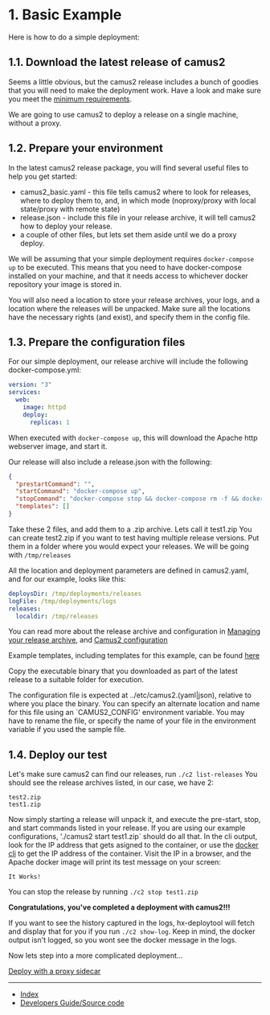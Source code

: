 # 1. Basic Example

Here is how to do a simple deployment:

## 1.1. Download the latest release of camus2

Seems a little obvious, but the camus2 release includes a bunch of goodies that you will need to make the deployment work.
Have a look and make sure you meet the [minimum requirements](/hx-deploy-tool/userguide/1-welcome/5-minimum-requirements).

We are going to use camus2 to deploy a release on a single machine, without a proxy.

## 1.2. Prepare your environment

In the latest camus2 release package, you will find several useful files to help you get started:

- camus2_basic.yaml - this file tells camus2 where to look for releases, where to deploy them to, and, in which mode (noproxy/proxy with local state/proxy with remote state)
- release.json - include this file in your release archive, it will tell camus2 how to deploy your release.
- a couple of other files, but lets set them aside until we do a proxy deploy.

We will be assuming that your simple deployment requires `docker-compose up` to be executed.
This means that you need to have docker-compose installed on your machine, and that it needs access to whichever docker repository your image is stored in.

You will also need a location to store your release archives, your logs, and a location where the releases will be unpacked.
Make sure all the locations have the necessary rights (and exist), and specify them in the config file.

## 1.3. Prepare the configuration files

For our simple deployment, our release archive will include the following docker-compose.yml:

```yaml
version: "3"
services:
  web:
    image: httpd
    deploy:
      replicas: 1

```

When executed with `docker-compose up`, this will download the Apache http webserver image, and start it.

Our release will also include a release.json with the following:

```json
{
  "prestartCommand": "",
  "startCommand": "docker-compose up",
  "stopCommand": "docker-compose stop && docker-compose rm -f && docker system prune -f",
  "templates": []
}
```

Take these 2 files, and add them to a .zip archive. Lets call it test1.zip
You can create test2.zip if you want to test having multiple release versions.
Put them in a folder where you would expect your releases.
We will be going with `/tmp/releases`

All the location and deployment parameters are defined in camus2.yaml, and for our example, looks like this:

```yaml
deploysDir: /tmp/deployments/releases
logFile: /tmp/deployments/logs
releases:
  localdir: /tmp/releases

```

You can read more about the release archive and configuration in [Managing your release archive](/hx-deploy-tool/userguide/3-reference/2-release-archive), and [Camus2 configuration](/hx-deploy-tool/userguide/3-reference/1-camus2-config)

Example templates, including templates for this example, can be found [here](https://github.com/helix-collective/hx-deploy-tool/templates/)

Copy the executable binary that you downloaded as part of the latest release to a suitable folder for execution.

The configuration file is expected at ../etc/camus2.(yaml|json), relative to where you place the binary. You can specify an alternate location and name for this file using an `CAMUS2_CONFIG' environment variable. You may have to rename the file, or specify the name of your file in the environment variable if you used the sample file.

## 1.4. Deploy our test

Let's make sure camus2 can find our releases, run `./c2 list-releases`
You should see the release archives listed, in our case, we have 2:

```
test2.zip
test1.zip
```

Now simply starting a release will unpack it, and execute the pre-start, stop, and start commands listed in your release.
If you are using our example configurations, './camus2 start test1.zip` should do all that. In the cli output, look for the IP address that gets asigned to the container, or use the [docker cli](https://docs.docker.com/engine/reference/commandline/inspect/) to get the IP address of the container. Visit the IP in a browser, and the Apache docker image will print its test message on your screen:

```
It Works!
```
You can stop the release by running `./c2 stop test1.zip`

**Congratulations, you've completed a deployment with camus2!!!**

If you want to see the history captured in the logs, hx-deploytool will fetch and display that for you if you run `./c2 show-log`. Keep in mind, the docker output isn't logged, so you wont see the docker message in the logs.

Now lets step into a more complicated deployment...

[Deploy with a proxy sidecar](/hx-deploy-tool/userguide/proxy-example)

---

- [Index](/hx-deploy-tool/index)
- [Developers Guide/Source code](https://github.com/helix-collective/hx-deploy-tool)
